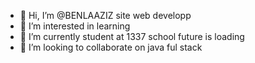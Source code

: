 - 👋 Hi, I’m @BENLAAZIZ site web developp
- 👀 I’m interested in learning 
- 🌱 I’m currently student at 1337 school future is loading
- 💞️ I’m looking to collaborate on java ful stack

